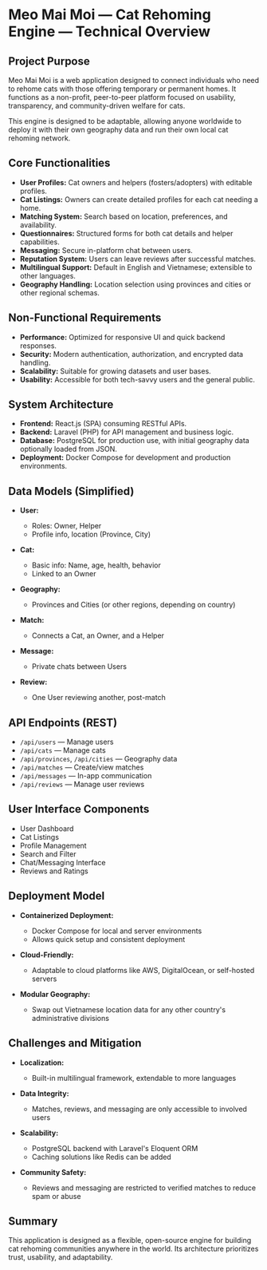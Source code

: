 # Meo Mai Moi — Cat Rehoming Engine — Technical Overview

## Project Purpose

Meo Mai Moi is a web application designed to connect individuals who need to rehome cats with those offering temporary or permanent homes. It functions as a non-profit, peer-to-peer platform focused on usability, transparency, and community-driven welfare for cats.

This engine is designed to be adaptable, allowing anyone worldwide to deploy it with their own geography data and run their own local cat rehoming network.

## Core Functionalities

- **User Profiles:** Cat owners and helpers (fosters/adopters) with editable profiles.
- **Cat Listings:** Owners can create detailed profiles for each cat needing a home.
- **Matching System:** Search based on location, preferences, and availability.
- **Questionnaires:** Structured forms for both cat details and helper capabilities.
- **Messaging:** Secure in-platform chat between users.
- **Reputation System:** Users can leave reviews after successful matches.
- **Multilingual Support:** Default in English and Vietnamese; extensible to other languages.
- **Geography Handling:** Location selection using provinces and cities or other regional schemas.

## Non-Functional Requirements

- **Performance:** Optimized for responsive UI and quick backend responses.
- **Security:** Modern authentication, authorization, and encrypted data handling.
- **Scalability:** Suitable for growing datasets and user bases.
- **Usability:** Accessible for both tech-savvy users and the general public.

## System Architecture

- **Frontend:** React.js (SPA) consuming RESTful APIs.
- **Backend:** Laravel (PHP) for API management and business logic.
- **Database:** PostgreSQL for production use, with initial geography data optionally loaded from JSON.
- **Deployment:** Docker Compose for development and production environments.

## Data Models (Simplified)

- **User:**  
  - Roles: Owner, Helper  
  - Profile info, location (Province, City)  

- **Cat:**  
  - Basic info: Name, age, health, behavior  
  - Linked to an Owner  

- **Geography:**  
  - Provinces and Cities (or other regions, depending on country)  

- **Match:**  
  - Connects a Cat, an Owner, and a Helper  

- **Message:**  
  - Private chats between Users  

- **Review:**  
  - One User reviewing another, post-match  

## API Endpoints (REST)

- `/api/users` — Manage users
- `/api/cats` — Manage cats
- `/api/provinces`, `/api/cities` — Geography data
- `/api/matches` — Create/view matches
- `/api/messages` — In-app communication
- `/api/reviews` — Manage user reviews  

## User Interface Components

- User Dashboard  
- Cat Listings  
- Profile Management  
- Search and Filter  
- Chat/Messaging Interface  
- Reviews and Ratings  

## Deployment Model

- **Containerized Deployment:**  
  - Docker Compose for local and server environments  
  - Allows quick setup and consistent deployment  

- **Cloud-Friendly:**  
  - Adaptable to cloud platforms like AWS, DigitalOcean, or self-hosted servers  

- **Modular Geography:**  
  - Swap out Vietnamese location data for any other country's administrative divisions  

## Challenges and Mitigation

- **Localization:**  
  - Built-in multilingual framework, extendable to more languages  

- **Data Integrity:**  
  - Matches, reviews, and messaging are only accessible to involved users  

- **Scalability:**  
  - PostgreSQL backend with Laravel's Eloquent ORM  
  - Caching solutions like Redis can be added  

- **Community Safety:**  
  - Reviews and messaging are restricted to verified matches to reduce spam or abuse  

## Summary

This application is designed as a flexible, open-source engine for building cat rehoming communities anywhere in the world. Its architecture prioritizes trust, usability, and adaptability.

